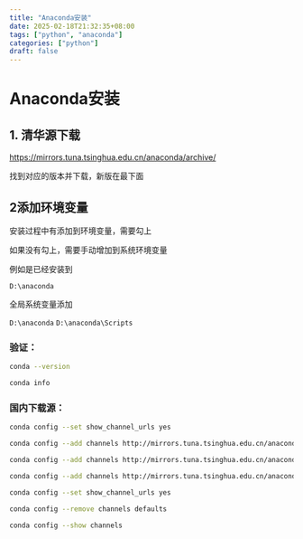 ```yaml
---
title: "Anaconda安装"
date: 2025-02-18T21:32:35+08:00
tags: ["python", "anaconda"]
categories: ["python"]
draft: false
---
```




# Anaconda安装



## 1. 清华源下载

https://mirrors.tuna.tsinghua.edu.cn/anaconda/archive/



找到对应的版本并下载，新版在最下面



## 2添加环境变量

安装过程中有添加到环境变量，需要勾上

如果没有勾上，需要手动增加到系统环境变量



例如是已经安装到

`D:\anaconda`



全局系统变量添加

`D:\anaconda`  `D:\anaconda\Scripts`



### 验证：

```bash
conda --version 

conda info 
```





### 国内下载源： 

```bash
conda config --set show_channel_urls yes 

conda config --add channels http://mirrors.tuna.tsinghua.edu.cn/anaconda/pkgs/free/ 

conda config --add channels http://mirrors.tuna.tsinghua.edu.cn/anaconda/pkgs/main/ 

conda config --add channels http://mirrors.tuna.tsinghua.edu.cn/anaconda/cloud/conda-forge/ 

conda config --set show_channel_urls yes 

conda config --remove channels defaults 

conda config --show channels
```